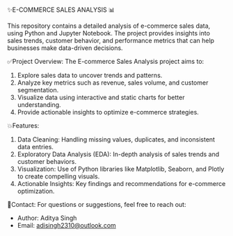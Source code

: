 ✨E-COMMERCE SALES ANALYSIS 📊

This repository contains a detailed analysis of e-commerce sales data, using Python and Jupyter Notebook. The project provides insights into sales trends, customer behavior, and performance metrics that can help businesses make data-driven decisions.

✅Project Overview:
The E-commerce Sales Analysis project aims to:
 1. Explore sales data to uncover trends and patterns.
 2. Analyze key metrics such as revenue, sales volume, and customer segmentation.
 3. Visualize data using interactive and static charts for better understanding.
 4. Provide actionable insights to optimize e-commerce strategies.


💥Features:
 1. Data Cleaning: Handling missing values, duplicates, and inconsistent data entries.
 2. Exploratory Data Analysis (EDA): In-depth analysis of sales trends and customer behaviors.
 3. Visualization: Use of Python libraries like Matplotlib, Seaborn, and Plotly to create compelling visuals.
 4. Actionable Insights: Key findings and recommendations for e-commerce optimization.

🔗Contact:
For questions or suggestions, feel free to reach out:

- Author: Aditya Singh
- Email: adisingh2310@outlook.com
